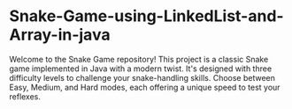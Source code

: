 # Snake-Game-using-LinkedList-and-Array-in-java
Welcome to the Snake Game repository! This project is a classic Snake game implemented in Java with a modern twist. It's designed with three difficulty levels to challenge your snake-handling skills. Choose between Easy, Medium, and Hard modes, each offering a unique speed to test your reflexes.   
